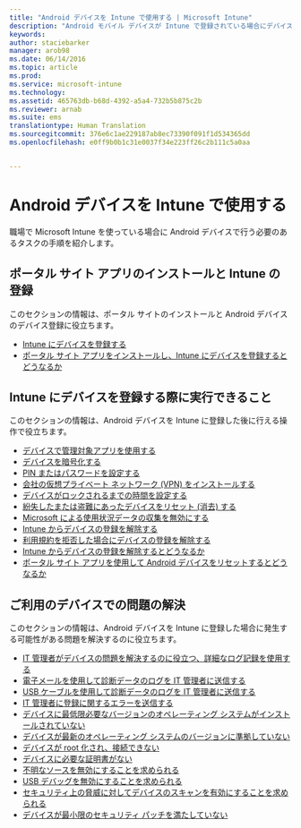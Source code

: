 ```yaml
---
title: "Android デバイスを Intune で使用する | Microsoft Intune"
description: "Android モバイル デバイスが Intune で登録されている場合にデバイスで実行できるタスクへのリンクの一覧"
keywords: 
author: staciebarker
manager: arob98
ms.date: 06/14/2016
ms.topic: article
ms.prod: 
ms.service: microsoft-intune
ms.technology: 
ms.assetid: 465763db-b68d-4392-a5a4-732b5b875c2b
ms.reviewer: arnab
ms.suite: ems
translationtype: Human Translation
ms.sourcegitcommit: 376e6c1ae229187ab8ec73390f091f1d534365dd
ms.openlocfilehash: e0ff9b0b1c31e0037f34e223ff26c2b111c5a0aa


---
```



# Android デバイスを Intune で使用する

職場で Microsoft Intune を使っている場合に Android デバイスで行う必要のあるタスクの手順を紹介します。

## ポータル サイト アプリのインストールと Intune の登録

このセクションの情報は、ポータル サイトのインストールと Android デバイスのデバイス登録に役立ちます。

- [Intune にデバイスを登録する](enroll-your-device-in-Intune-android.md)
- [ポータル サイト アプリをインストールし、Intune にデバイスを登録するとどうなるか](what-happens-if-you-install-the-company-portal-app-and-enroll-your-device-in-intune-android.md)

## Intune にデバイスを登録する際に実行できること

このセクションの情報は、Android デバイスを Intune に登録した後に行える操作で役立ちます。

- [デバイスで管理対象アプリを使用する](use-managed-apps-on-your-device-android.md)
- [デバイスを暗号化する](encrypt-your-device-android.md)
- [PIN またはパスワードを設定する](set-your-pin-or-password-android.md)
- [会社の仮想プライベート ネットワーク (VPN) をインストールする](install-your-companys-virtual-private-network-VPN-android.md)
- [デバイスがロックされるまでの時間を設定する](set-the-amount-of-time-before-your-device-is-locked-android.md)
- [紛失したまたは盗難にあったデバイスをリセット (消去) する](reset-erase-your-lost-or-stolen-device-android.md)
- [Microsoft による使用状況データの収集を無効にする](turn-off-microsoft-usage-data-collection-android.md)
- [Intune からデバイスの登録を解除する](unenroll-your-device-from-intune-android.md)
- [利用規約を拒否した場合にデバイスの登録を解除する](unenroll-your-device-from-intune-if-you-declined-terms-of-use-android.md)
- [Intune からデバイスの登録を解除するとどうなるか](what-happens-if-you-unenroll-your-device-from-intune-android.md)
- [ポータル サイト アプリを使用して Android デバイスをリセットするとどうなるか](what-happens-if-you-reset-your-device-using-the-company-portal-android.md)
<!--- - [What is the Rights Management sharing app?](what-is-the-rms-sharing-app-android.md) --->

## ご利用のデバイスでの問題の解決

このセクションの情報は、Android デバイスを Intune に登録した場合に発生する可能性がある問題を解決するのに役立ちます。

- [IT 管理者がデバイスの問題を解決するのに役立つ、詳細なログ記録を使用する](use-verbose-logging-to-help-your-it-administrator-fix-device-issues-android.md)
- [電子メールを使用して診断データのログを IT 管理者に送信する](send-diagnostic-data-logs-to-your-it-administrator-using-email-android.md)
- [USB ケーブルを使用して診断データのログを IT 管理者に送信する](send-diagnostic-data-logs-to-your-it-administrator-using-a-usb-cable-android.md)
- [IT 管理者に登録に関するエラーを送信する](send-enrollment-errors-to-your-it-administrator-android.md)
- [デバイスに最低限必要なバージョンのオペレーティング システムがインストールされていない](device-doesnt-have-the-required-minimum-operating-system-version-android.md)
- [デバイスが最新のオペレーティング システムのバージョンに準拠していない](device-doesnt-comply-with-maximum-operating-system-version-android.md)
- [デバイスが root 化され、接続できない](your-device-is-rooted-and-you-cant-connect-android.md)
- [デバイスに必要な証明書がない](your-device-is-missing-a-required-certificate-android.md)
- [不明なソースを無効にすることを求められる](you-are-asked-to-turn-off-unknown-sources-android.md)
- [USB デバッグを無効にすることを求められる](you-are-asked-to-turn-off-usb-debugging-android.md)
- [セキュリティ上の脅威に対してデバイスのスキャンを有効にすることを求められる](you-are-asked-to-turn-on-scan-device-for-security-threats-android.md)
- [デバイスが最小限のセキュリティ パッチを満たしていない](your-device-does-not-meet-the-minimum-security-patch-android.md)






<!--HONumber=Jul16_HO3-->


